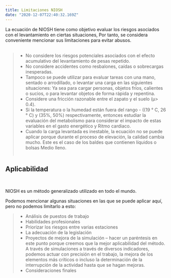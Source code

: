 ```yaml
---
title: Limitaciones NIOSH
date: "2020-12-07T22:40:32.169Z"
---
```



La ecuación de NIOSH tiene como objetivo evaluar los riesgos asociados con el levantamiento en ciertas situaciones,
Por tanto, se considera conveniente mencionar sus limitaciones para evitar abusos.<br/><br/>

> - No considere los riesgos potenciales asociados con el efecto acumulativo del levantamiento de pesas repetido.
> - No considere accidentes como resbalones, caídas o sobrecargas inesperadas.
> - Tampoco se puede utilizar para evaluar tareas con una mano, sentado o arrodillado, o levantar una carga en las siguientes situaciones: Ya sea para cargar personas, objetos fríos, calientes o sucios, o para levantar objetos de forma rápida y repentina.
> - Considere una fricción razonable entre el zapato y el suelo (μ> 0.4).
> - Si la temperatura o la humedad están fuera del rango - ((19 ° C, 26 ° C) y (35%, 50%) respectivamente, entonces estudiar la evaluación del metabolismo para considerar el impacto de estas variables en el gasto energético y Ritmo cardiaco.
> - Cuando la carga levantada es inestable, la ecuación no se puede aplicar porque durante el proceso de elevación, la calidad cambia mucho. Este es el caso de los baldes que contienen líquidos o bolsas Medio lleno.
<br /><br />

<h2 class="text-2xl	font-bold">Aplicabilidad</h2><br/>

NIOSH es un método generalizado utilizado en todo el mundo.

Podemos mencionar algunas situaciones en las que se puede aplicar aquí, pero no podemos limitarlo a esto:

> - Análisis de puestos de trabajo
> - Habilidades profesionales
> - Priorizar los riesgos entre varias estaciones
> - La adecuación de la legislación
> - Proyectos de mejora de la simulación – hacer un paréntesis en este punto porque creemos que la mejor aplicabilidad del método. A través de simulaciones a través de diversos indicadores, podemos actuar con precisión en el trabajo, la mejora de los elementos más críticos o incluso la determinación de la interrupción de la actividad hasta que se hagan mejoras.
> - Consideraciones finales
